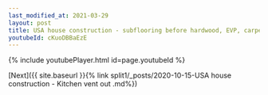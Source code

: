 ```yaml
---
last_modified_at: 2021-03-29
layout: post
title: USA house construction - subflooring before hardwood, EVP, carpet installed whatsapp status
youtubeId: cKuoDBBaEzE
---
```


{% include youtubePlayer.html id=page.youtubeId %}

[Next]({{ site.baseurl }}{% link split1/_posts/2020-10-15-USA house construction - Kitchen vent out .md%})
